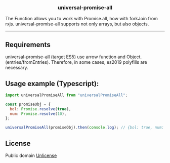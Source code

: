 <h3 align="center">universal-promise-all</h3>

The Function allows you to work with Promise.all, how with forkJoin from rxjs.
universal-promise-all supports not only arrays, but also objects.

---

## Requirements
universal-promise-all (target ES5) use arrow function and Object.(entries/fromEntries). Therefore, in some cases, es2019 polyfills are necessary.

## Usage example (Typescript):
```javascript
import universalPromiseAll from "universalPromiseAll";

const promiseObj = {
  bol: Promise.resolve(true),
  num: Promise.resolve(10),
};

universalPromiseAll(promiseObj).then(console.log); // {bol: true, num: 10}

```
## License
Public domain [Unlicense][unlicense]

[unlicense]: http://unlicense.org/